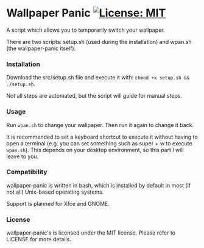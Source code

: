 # Wallpaper Panic [![License: MIT](https://img.shields.io/badge/License-MIT-yellow.svg)](https://opensource.org/licenses/MIT)

A script which allows you to temporarily switch your wallpaper.

There are two scripts: setup.sh (used during the installation) and wpan.sh (the wallpaper-panic itself).

### Installation

Download the src/setup.sh file and execute it with: `chmod +x setup.sh && ./setup.sh`.

Not all steps are automated, but the script will guide for manual steps.

### Usage

Run `wpan.sh` to change your wallpaper. Then run it again to change it back.

It is recommended to set a keyboard shortcut to execute it without having to open a terminal
(e.g. you can set something such as super + w to execute `wpan.sh`). This depends on your desktop
environment, so this part I will leave to you.

### Compatibility

wallpaper-panic is written in bash, which is installed by default in most (if not all) Unix-based
operating systems.

Support is planned for Xfce and GNOME.

### License
wallpaper-panic's is licensed under the MIT license. Please refer to LICENSE for more details.
